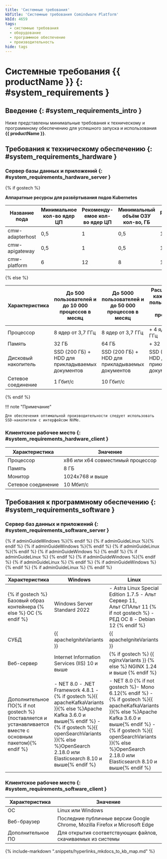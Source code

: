 ```yaml
---
title: 'Системные требования'
kbTitle: 'Системные требования Comindware Platform'
kbId: 4659
tags:
  - системные требования
  - оборудование
  - программное обеспечение
  - производительность
hide: tags
---
```


# Системные требования {{ productName }} {: #system_requirements }

## Введение {: #system_requirements_intro }

Ниже представлены минимальные требования к техническому и программному обеспечению для успешного запуска и использования **{{ productName }}**.

## Требования к техническому обеспечению {: #system_requirements_hardware }

### Сервер базы данных и приложений {: #system_requirements_hardware_server }

{% if gostech %}

**Аппаратные ресурсы для развёртывания подов Kubernetes**

| Название пода | Минимальное кол-во ядер ЦП | Рекоменду-емое кол-во ядер ЦП | Минимальный объём ОЗУ кол-во, ГБ | Рекомендуемый объём ОЗУ, ГБ |
| --- | --- | --- | --- |  --- |
| cmw-adapterhost | 0,5 | 1 | 0,5 | 1 |
| cmw-apigateway | 0,5 | 1 | 0,5 | 1 |
| cmw-platform | 6 | 12 | 8 | 16 |

{% else %}

| Характеристика | До 500 пользователей и до 10&nbsp;000 процессов в месяц | До 5000 пользователей и до 50&nbsp;000 процессов в месяц | Расширение на каждые 4000 пользователей и 30&nbsp;000 процессов в месяц |
| --- | --- | --- | --- |
| Процессор | 8 ядер от 3,7 ГГц | 8 ядер от 3,7 ГГц | + 4 ядра от 3,7 ГГц |
| Память | 32 ГБ | 64 ГБ | + 32 ГБ |
| Дисковый накопитель | SSD (200 ГБ) + HDD для прикладываемых документов | SSD (200 ГБ) + HDD для прикладываемых документов | SSD (200 ГБ) + HDD для прикладываемых документов |
| Сетевое соединение | 1 Гбит/с | 10 Гбит/с |  |

{% endif %}

!!! note "Примечание"

    Для обеспечения оптимальной производительности следует использовать SSD-накопители с интерфейсом NVMe.

### Клиентское рабочее место {: #system_requirements_hardware_client }

| Характеристика | Значение                          |
| ------------------ | --------------------------------- |
| Процессор          | x86 или x64 совместимый процессор |
| Память             | 8 ГБ                              |
| Монитор            | 1024x768 и выше                   |
| Сетевое соединение | 10 Мбит/с                         |

## Требования к программному обеспечению {: #system_requirements_software }

### Сервер баз данных и приложений {: #system_requirements_software_server }

<table markdown="block">
<thead>
<tr>
<th style="width:{% if completeGuide %}25%{% else %}35%{% endif %}">
Характеристика
</th>
{% if adminGuideWindows %}<th>Windows</th>{% endif %}
{% if adminGuideLinux %}<th>Linux</th>{% endif %}
</tr>
</thead>
<tbody markdown="block">
<tr markdown="block">
<td>
{% if gostech %}
Базовый образ контейнера
{% else %}
ОС
{% endif %}
</td>
{% if adminGuideWindows %}<td>Windows Server Standard 2022</td>{% endif %}
{% if adminGuideLinux %}<td markdown="block">
- Astra Linux Special Edition 1.7.5
- Альт Сервер 11, Альт&nbsp;СПАльт&nbsp;11
{% if not gostech %}
- РЕД ОС 8
- Debian 12
{% endif %}
</td>{% endif %}
</tr>
<tr>
<td>СУБД</td>
{% if adminGuideWindows %}
<td>{{ apacheIgniteVariants }}</td>
{% endif %}
{% if adminGuideLinux %}
<td>{{ apacheIgniteVariants }}</td>
{% endif %}
</tr>
<tr>
<td>Веб-сервер</td>
{% if adminGuideWindows %}<td>Internet Information Services (IIS) 10 и выше</td>{% endif %}
{% if adminGuideLinux %}
<td>
{% if gostech %}
{{ nginxVariants }}
{% else %}
NGINX 1.24 и выше
{% endif %}
</td>
{% endif %}
</tr>
<tr markdown="block">
<td>Дополнительное ПО{% if not gostech %} (поставляется и устанавливается вместе с основным пакетом){% endif %}</td>
{% if adminGuideWindows %}
<td markdown="block">
- NET 8.0
- .NET Framework 4.8.1
- {% if gostech %}{{ apacheKafkaVariants }}{% else %}Apache Kafka 3.6.0 и выше{% endif %}
- {% if gostech %}{{ openSearchVariants }}{% else %}OpenSearch 2.18.0 или Elasticsearch 8.10 и выше{% endif %}</td>
{% endif %}
{% if adminGuideLinux %}
<td markdown="block">
- NET 8.0
{% if not gostech %}- Mono 6.12{% endif %}
- {% if gostech %}{{ apacheKafkaVariants }}{% else %}Apache Kafka 3.6.0 и выше{% endif %}
- {% if gostech %}{{ openSearchVariants }}{% else %}OpenSearch 2.18.0 или Elasticsearch 8.10 и выше{% endif %}</td>
{% endif %}
</tr>
</tbody>
</table>

### Клиентское рабочее место {: #system_requirements_software_client }

| Характеристика | Значение                                                                   |
| ------------------ | -------------------------------------------------------------------------- |
| ОС                 | Linux или Windows                                                          |
| Веб-браузер        | Последние публичные версии Google Chrome, Mozilla Firefox и Microsoft Edge |
| Дополнительное ПО  | Для открытия соответствующих файлов, скачиваемых из системы                |

{% include-markdown ".snippets/hyperlinks_mkdocs_to_kb_map.md" %}
